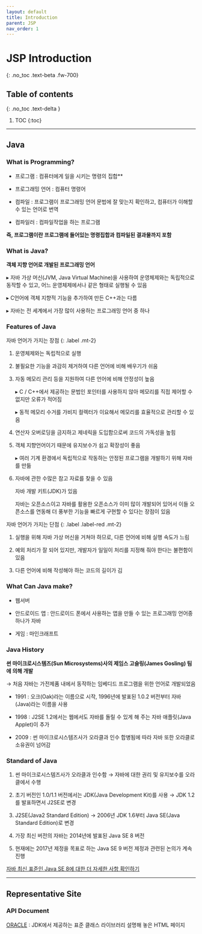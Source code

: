 ```yaml
---
layout: default
title: Introduction
parent: JSP
nav_order: 1
---
```


# JSP Introduction
{: .no_toc .text-beta .fw-700}

## Table of contents
{: .no_toc .text-delta }

1. TOC
{:toc}

---

## Java

### What is Programming?

* 프로그램 : 컴퓨터에게 일을 시키는 명령의 집합**

* 프로그래밍 언어 : 컴퓨터 명령어

* 컴파일 : 프로그램이 프로그래밍 언어 문법에 잘 맞는지 확인하고, 컴퓨터가 이해할 수 있는 언어로 번역

* 컴파일러 : 컴파일작업을 하는 프로그램

**즉, 프로그램이란 프로그램에 들어있는 명령집합과 컴파일된 결과물까지 포함**

### What is Java?

**객체 지향 언어로 개발된 프로그래밍 언어**

&#9656; 자바 가상 머신(JVM, Java Virtual Machine)을 사용하여 운영체제와는 독립적으로 동작할 수 있고, 어느 운영체제에서나 같은 형태로 실행될 수 있음

&#9656; C언어에 객체 지향적 기능을 추가하여 만든 C++과는 다름

&#9656; 자바는 전 세계에서 가장 많이 사용하는 프로그래밍 언어 중 하나

### Features of Java

자바 언어가 가지는 장점
{: .label .mt-2}

1. 운영체제와는 독립적으로 실행

2. 불필요한 기능을 과감히 제거하여 다른 언어에 비해 배우기가 쉬움

3. 자동 메모리 관리 등을 지원하여 다른 언어에 비해 안정성이 높음

    &#9656; C / C++에서 제공하는 문법인 포인터를 사용하지 않아 메모리를 직접 제어할 수 없지만 오류가 적어짐
    
    &#9656; 동적 메모리 수거를 가비지 컬렉터가 이요해서 메모리를 효율적으로 관리할 수 있음
    
4. 연산자 오버로딩을 금지하고 제네릭을 도입함으로써 코드의 가독성을 높힘

5. 객체 지향언어이기 때문에 유지보수가 쉽고 확장성이 좋음

    &#9656; 여러 기계 환경에서 독립적으로 작동하는 안정된 프로그램을 개발하기 위해 자바를 만듦
   
6. 자바에 관한 수많은 참고 자료를 찾을 수 있음   

    자바 개발 키트(JDK)가 있음
    
    자바는 오픈소스이고 자바를 활용한 오픈소스가 이미 많이 개발되어 있어서 이들 오픈소스를 연동해 더 풍부한 기능을 빠르게 구현할 수 있다는 장점이 있음
    
자바 언어가 가지는 단점
{: .label .label-red .mt-2}

1. 실행을 위해 자바 가상 머신을 거쳐야 하므로, 다른 언어에 비해 실행 속도가 느림

2. 예외 처리가 잘 되어 있지만, 개발자가 일일이 처리를 지정해 줘야 한다는 불편함이 있음

3. 다른 언어에 비해 작성해야 하는 코드의 길이가 김

### What Can Java make?

* 웹서버 

* 안드로이드 앱 : 안드로이드 폰에서 사용하는 앱을 만들 수 있는 프로그래밍 언어중 하나가 자바

* 게임 : 마인크래프트

### Java History 

**썬 마이크로시스템즈(Sun Microsystems)사의 제임스 고슬링(James Gosling) 팀에 의해 개발**

&#8594; 처음 자바는 가전제품 내에서 동작하는 임베디드 프로그램을 위한 언어로 개발되었음

* 1991 : 오크(Oak)라는 이름으로 시작, 1996년에 발표된 1.0.2 버전부터 자바(Java)라는 이름을 사용

* 1998 : J2SE 1.2에서는 웹에서도 자바를 돌릴 수 있게 해 주는 자바 애플릿(Java Applet)이 추가

* 2009 : 썬 마이크로시스템즈사가 오라클과 인수 합병됨에 따라 자바 또한 오라클로 소유권이 넘어감

### Standard of Java

1. 썬 마이크로시스템즈사가 오라클과 인수함 &#8594; 자바에 대한 권리 및 유지보수를 오라클에서 수행

2. 초기 버전인 1.0/1.1 버전에서는 JDK(Java Development Kit)를 사용 &#8594; JDK 1.2를 발표하면서 J2SE로 변경

3. J2SE(Java2 Standard Edition) &#8594; 2006년 JDK 1.6부터 Java SE(Java Standard Edition)로 변경

4. 가장 최신 버전의 자바는 2014년에 발표된 Java SE 8 버전

5. 현재에는 2017년 제정을 목표로 하는 Java SE 9 버전 제정과 관련된 논의가 계속 진행

[자바 최신 표준인 Java SE 8에 대한 더 자세한 사항 확인하기](https://docs.oracle.com/javase/specs/jls/se8/html/index.html)

---

## Representative Site

### API Document

[ORACLE](https://docs.oracle.com/javase/8/docs/api/) : JDK에서 제공하는 표준 클래스 라이브러리 설명해 놓은 HTML 페이지
